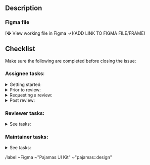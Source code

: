 ## Description

<!-- Add a short description of your contribution. Consider adding
a checklist of variations, states, and breakpoints to the description so that reviewers can be sure to cross reference everything that has been completed. -->

<!--
- For changes or additions to an existing file, create a branch in Figma (this new file is considered the “working file”). Include the issue or MR number in the branch name. Make changes in the working file and request a review when ready. See https://www.figma.com/best-practices/branching-in-figma/ for details about branching.
- For new files, duplicate the template that is most relevant (https://www.figma.com/files/project/5846042/Templates) to the project that also is the most relevant. Update the file name and cover details (this new file is considered the “working file”) and proceed with the design.
- For community contributions, create a new file in your drafts, or duplicate an existing file to your drafts.

To move a duplicate file:
Open the duplicate, then use the dropdown next to the file name to select
“Move to Project…” and select the desired project as the new location. The duplicate is now the “working file.”
-->

### Figma file

<!-- Before pasting the link to your Figma file/frame, in the file sharing settings, make sure that “anyone with the link” can view or that a specific user has been invited to the file. -->

[❖ View working file in Figma →](ADD LINK TO FIGMA FILE/FRAME)

## Checklist

Make sure the following are completed before closing the issue:

### Assignee tasks:

<details><summary>Getting started:</summary>

1. [ ] Title the issue using this structure "Figma > [Component name] - [Description]". For example, Figma > Badges - Fix icon override bug.
1. [ ] Add the relevant [component label](https://gitlab.com/gitlab-org/gitlab-services/design.gitlab.com/-/labels?subscribed=&search=component%3A). For example ~"component:badge".
1. [ ] If you're making updates or [breaking changes][breaking-changes] to any file of the [Pajamas UI Kit](https://design.gitlab.com/get-started/uik-file-structure), start with a [branch](https://www.figma.com/best-practices/branching-in-figma/) of that file. Prefix the branch name with the issue, MR, or epic number, and add your GitLab username as the suffix. For example, `#860-table-component-updates-lvanc`. 
1. [ ] When applicable, follow the [components][components] and [annotation][annotation] guidelines. If you have any questions, reach out to a [Foundations designer][foundations-team].
1. [ ] Update the link to the working file under the **Figma link** section.
1. [ ] If work was not done in a branch (a merged branch will automatically be archived), move your working file 
   to the shared Figma project:
     1. For Component library changes, move your file to the [**Component archive**][component-archive] project.
     1. For all other changes, move your file to the [**Misc archive**][misc-archive] project.
     1. If you're a community contributor, please consider [transferring ownership of your draft file](https://help.figma.com/hc/en-us/articles/360038512093) to the maintainer so they can move it to our archive, along with its version history and comments.
</details>

<details><summary>Prior to review:</summary>

The purpose of these tasks is to ensure consistency with the rest of the components and to save time during the review process. When you are finished with your update, please go through the following clean-up tasks in Figma:

1. [ ] **Canvas**: Make sure no hidden elements have been accidentally left behind. Use **View > Show Outlines** (<kbd>⌘</kbd> + <kbd>Y</kbd>) to reveal invisible objects. Use **View > Zoom to Fit** (<kbd>Shift</kbd> + <kbd>1</kbd>) to view all items on the page.
1. [ ] **Components**: Make sure all components have correct names, properties, and descriptions along with external documentation links where applicable. View the [components][components] guides for details.
1. [ ] **Frames**: Make spacing within and between frames consistent with components found on other pages.
1. [ ] **Layers**: Make sure all your layers are correctly named and the order match visual from left to right. In the case of Auto Layout, Figma will determine layer order.
1. [ ] **Variants**: Reorder variants in properties panel to match visual order. In the case of Auto Layout, Figma will determine layer order.
1. [ ] **Comments**: Make sure all comments and discussion are resolved.

</details>

<details><summary>Requesting a review:</summary>

Ask a [Foundations designer][foundations-team] to review your design.

1. [ ] Ensure the designer that will be reviewing your file has edit permissions in Figma.
1. [ ] From the dropdown to the right of the file name, select "[Request review](https://help.figma.com/hc/en-us/articles/5691414603543-Request-a-branch-review)".
1. [ ] Then from the modal window, remember to include a description of the changes being made and select a reviewer from the right hand column. This description is used to generate the release notes and should follow the [description format rules](https://design.gitlab.com/get-started/uik-contributing#description-format-rules).
1. [ ] Consider [creating a new version](https://help.figma.com/hc/en-us/articles/360038006754-View-a-file-s-version-history#Create_a_new_version) (optional) titled "Review requested" in the history which will create a reference point in the file's history.

Once your file is in review, you should see a yellow "In review" badge to the right of the file name.

</details>

<details><summary>Post review:</summary>
Once the Reviewer and Maintainer have approved your update, consider the following tasks: 

1. [ ] Follow the [release process][release-process] for publishing guidelines and be sure to add the update to the current [release notes](https://design.gitlab.com/get-started/uik-release-notes) draft MR. Ask a [Figma maintainer][figma-maintainer] if you need help.
1. [ ] When applicable, add or update relevant documentation and create an MR with your changes using the `Documentation` MR template. If you do not have the capacity, [create another issue using the `Component documentation` issue template][issue-component-template] so we don't forget about it. Mark the new issue as related to this one. Bring the issue to your team planning session for prioritization and scheduling. 
1. [ ] When applicable, [create a GitLab UI issue using the `Component` issue template][gitlab-ui-component-template] to build or update the component code. Mark the new issue as related to this one. Bring the issue to your team planning session for prioritization and scheduling. 
1. [ ]  🎉 Congrats, you made it! You can now close this issue.

</details>

### Reviewer tasks:

<details><summary>See tasks:</summary>

1. [ ] Review assignee's design and ensure that any [breaking change][breaking-changes] has been accounted for. Specific design questions can be addressed with comments in Figma. Comment in this issue when the content is less specific to the design or requires greater visibility.
1. [ ] Make sure all layers are correctly named and organized.
1. [ ] Stress test final component by changing the component's size, editing content, and changing any available variants and properties. 
1. [ ] Ensure component descriptions and external documentation links are clear and accurate.
1. [ ] Approve assignee's design and mention them in this issue to let them know.
1. [ ] Assign to a [Figma maintainer][figma-maintainer] for final review and merge (make sure they have edit permissions in Figma).

</details>

### Maintainer tasks:

<details><summary>See tasks:</summary>

1. [ ] Review and approve assignee’s changes.
   questions can be addressed with comments in Figma. Comment in this issue when the content is less specific to the design or requires greater visibility.
1. [ ] Consider adding a new version to the file's [version history](https://help.figma.com/hc/en-us/articles/360038006754-View-a-file-s-version-history) to indicate the state prior to merging the changes. The name of the version and description of the changes are saved in the file history and provide a meaningful reference point.
1. [ ] Merge the branch or add the changes or additions to the
   target file.
     1. [ ] Ensure that all styles and components now belong to the target file.
     1. [ ] For changes to the **Component library** file, view the components in the Assets panel to ensure they align with the [components][components] guidelines.
1. [ ] Ensure that the [release process][release-process] has been followed and notes are accounted for.

</details>

[annotation]: https://design.gitlab.com/get-started/uik-annotation
[breaking-changes]: https://design.gitlab.com/get-started/uik-breaking-changes
[component-archive]: https://www.figma.com/files/project/5472112/Component-archive
[components]: https://design.gitlab.com/get-started/uik-components
[figma-maintainer]: https://about.gitlab.com/handbook/engineering/projects/#design.gitlab.com
[foundations-team]: https://about.gitlab.com/handbook/product/categories/#foundations-group
[gitlab-ui-component-template]: https://gitlab.com/gitlab-org/gitlab-ui/-/issues/new?issuable_template=Component
[issue-component-template]: https://gitlab.com/gitlab-org/gitlab-services/design.gitlab.com/-/issues/new?issuable_template=Component%20documentation
[misc-archive]: https://www.figma.com/files/project/10620392/Misc-archive
[release-process]: https://design.gitlab.com/get-started/uik-release-process

<!-- Do not delete below this line -->

/label ~Figma ~"Pajamas UI Kit" ~"pajamas::design"
